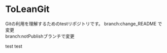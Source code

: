 # ToLeanGit
Gitの利用を理解するためのtestリポジトリです。
branch:change_README で変更
</br>
branch:notPublishブランチで変更


test
test
